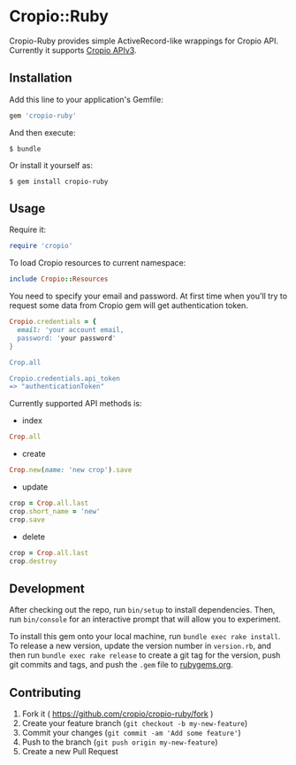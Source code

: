 # Cropio::Ruby

Cropio-Ruby provides simple ActiveRecord-like wrappings for Cropio API.
Currently it supports [Cropio APIv3](http://docs.cropioapiv3.apiary.io/).

## Installation

Add this line to your application's Gemfile:

```ruby
gem 'cropio-ruby'
```

And then execute:

    $ bundle

Or install it yourself as:

    $ gem install cropio-ruby

## Usage

Require it:

```ruby
require 'cropio'
```

To load Cropio resources to current namespace:

```ruby
include Cropio::Resources
```

You need to specify your email and password. At first time when you'll
try to request some data from Cropio gem will get authentication token.

```ruby
Cropio.credentials = {
  email: 'your account email,
  password: 'your password'
}

Crop.all

Cropio.credentials.api_token
=> "authenticationToken"
```

Currently supported API methods is:

- index

```ruby
Crop.all
```

- create

```ruby
Crop.new(name: 'new crop').save
```

- update

```ruby
crop = Crop.all.last
crop.short_name = 'new'
crop.save

```


- delete

```ruby
crop = Crop.all.last
crop.destroy
```

## Development

After checking out the repo, run `bin/setup` to install dependencies. Then, run `bin/console` for an interactive prompt that will allow you to experiment.

To install this gem onto your local machine, run `bundle exec rake install`. To release a new version, update the version number in `version.rb`, and then run `bundle exec rake release` to create a git tag for the version, push git commits and tags, and push the `.gem` file to [rubygems.org](https://rubygems.org).

## Contributing

1. Fork it ( https://github.com/cropio/cropio-ruby/fork )
2. Create your feature branch (`git checkout -b my-new-feature`)
3. Commit your changes (`git commit -am 'Add some feature'`)
4. Push to the branch (`git push origin my-new-feature`)
5. Create a new Pull Request
